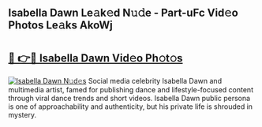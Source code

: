 ## Isabella Dawn Le𝚊k𝚎d N𝚞𝚍e - Part-uFc Vid𝚎o Photos Le𝚊ks AkoWj

# <h2><a href="http://fbfsjej.evod.top/?m=Isabella+Dawn">🔗 👉🔴 Isabella Dawn Vid𝚎o Ph𝚘t𝚘s</a></h2>

[![Isabella Dawn N𝚞d𝚎s](https://i.imgur.com/8V9OHl7.gif)](http://fbfsjej.evod.top/?m=Isabella+Dawn)
Social media celebrity Isabella Dawn and multimedia artist, famed for publishing dance and lifestyle-focused content through viral dance trends and short videos. Isabella Dawn public persona is one of approachability and authenticity, but his private life is shrouded in mystery. 
